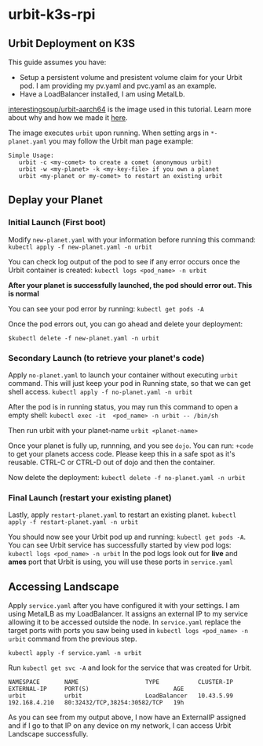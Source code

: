 # urbit-k3s-rpi
## Urbit Deployment on K3S 

This guide assumes you have:
- Setup a persistent volume and presistent volume claim for your Urbit pod. I am providing my pv.yaml and pvc.yaml as an example.
- Have a LoadBalancer installed, I am using MetalLb. 

[interestingsoup/urbit-aarch64](https://hub.docker.com/r/interestingsoup/urbit-aarch64) is the image used in this tutorial. 
Learn more about why and how we made it [here](). 

The image executes `urbit` upon running. When setting args in `*-planet.yaml` you may follow the Urbit man page example:

```
Simple Usage:
   urbit -c <my-comet> to create a comet (anonymous urbit)
   urbit -w <my-planet> -k <my-key-file> if you own a planet
   urbit <my-planet or my-comet> to restart an existing urbit
```

## Deplay your Planet

### Initial Launch (First boot)
Modify `new-planet.yaml` with your information before running this command:
`kubectl apply -f new-planet.yaml -n urbit`

You can check log output of the pod to see if any error occurs once the Urbit container is created:
`kubectl logs <pod_name> -n urbit`

**After your planet is successfully launched, the pod should error out. This is normal**

You can see your pod error by running: `kubectl get pods -A`

Once the pod errors out, you can go ahead and delete your deployment:

	$kubectl delete -f new-planet.yaml -n urbit

### Secondary Launch (to retrieve your planet's code)

Apply `no-planet.yaml` to launch your container without executing `urbit` command. 
This will just keep your pod in Running state, so that we can get shell access.
`kubectl apply -f no-planet.yaml -n urbit`

After the pod is in running status, you may run this command to open a empty shell:
`kubectl exec -it  <pod_name> -n urbit -- /bin/sh`

Then run urbit with your planet-name
`urbit <planet-name>`

Once your planet is fully up, runnning, and you see `dojo`. 
You can run: `+code` to get your planets access code. 
Please keep this in a safe spot as it's reusable.
CTRL-C or CTRL-D out of dojo and then the container.

Now delete the deployment:
`kubectl delete -f no-planet.yaml -n urbit`

### Final Launch (restart your existing planet)
Lastly, apply `restart-planet.yaml` to restart an existing planet.
`kubectl apply -f restart-planet.yaml -n urbit`

You should now see your Urbit pod up and running: `kubectl get pods -A`.
You can see Urbit service has successfully started by view pod logs: `kubectl logs <pod_name> -n urbit`
In the pod logs look out for **live** and **ames** port that Urbit is using, you will use these ports in `service.yaml`

## Accessing Landscape

Apply `service.yaml` after you have configured it with your settings. I am using MetalLB as my LoadBalancer. 
It assigns an external IP to my service allowing it to be accessed outside the node. 
In `service.yaml` replace the target ports with ports you saw being used in `kubectl logs <pod_name> -n urbit` command 
from the previous step.

`kubectl apply -f service.yaml -n urbit`

Run `kubectl get svc -A` and look for the service that was created for Urbit. 
```
NAMESPACE       NAME                   TYPE           CLUSTER-IP      EXTERNAL-IP     PORT(S)                        AGE
urbit           urbit                  LoadBalancer   10.43.5.99      192.168.4.210   80:32432/TCP,38254:30582/TCP   19h
```

As you can see from my output above, I now have an ExternalIP assigned and if I go to that IP on any device on my network, I can access Urbit Landscape successfully.


